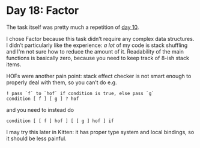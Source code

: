 # Day 18: Factor

The task itself was pretty much a repetition of [day 10].

I chose Factor because this task didn’t require any complex data structures.
I didn’t particularly like the experience: *a lot* of my code is stack shuffling and I'm not sure how to reduce the amount of it.
Readability of the main functions is basically zero, because you need to keep track of 8-ish stack items.

HOFs were another pain point: stack effect checker is not smart enough to properly deal with them, so you can’t do e.g.

```factor
! pass `f` to `hof` if condition is true, else pass `g`
condition [ f ] [ g ] ? hof
```

and you need to instead do

```factor
condition [ [ f ] hof ] [ [ g ] hof ] if
```

I may try this later in Kitten: it has proper type system and local bindings, so it should be less painful.

[day 10]: ../day10/
